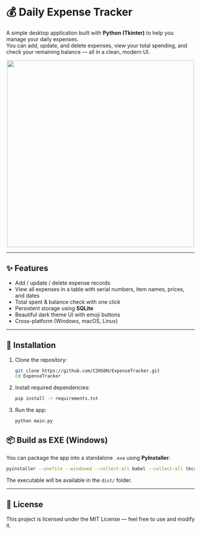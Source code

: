 # 💰 Daily Expense Tracker

A simple desktop application built with **Python (Tkinter)** to help you manage your daily expenses.  
You can add, update, and delete expenses, view your total spending, and check your remaining balance — all in a clean, modern UI.

<div align="center">
<img src="https://i.ibb.co/SDSvLHfk/Expense-Tracker-d5-CCo-NG770.png" width="500" height="500"/>
</div>

---


## ✨ Features
- Add / update / delete expense records  
- View all expenses in a table with serial numbers, item names, prices, and dates  
- Total spent & balance check with one click  
- Persistent storage using **SQLite**
- Beautiful dark theme UI with emoji buttons  
- Cross-platform (Windows, macOS, Linux)

---

## 🚀 Installation

1. Clone the repository:
   ```bash
   git clone https://github.com/C2HS0H/ExpenseTracker.git
   cd ExpenseTracker
   ```

2. Install required dependencies:
   ```bash
   pip install -r requirements.txt
   ```

3. Run the app:
   ```bash
   python main.py
   ```



## 📦 Build as EXE (Windows)
You can package the app into a standalone `.exe` using **PyInstaller**:
```bash
pyinstaller --onefile --windowed --collect-all babel --collect-all tkcalendar main.py
```

The executable will be available in the `dist/` folder.

---

## 📄 License
This project is licensed under the MIT License — feel free to use and modify it.


